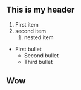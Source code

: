 

## **This is my header**



1. First item
2. second item
    1. nested item



- First bullet
    - Second bullet
    - Third bullet



## Wow

